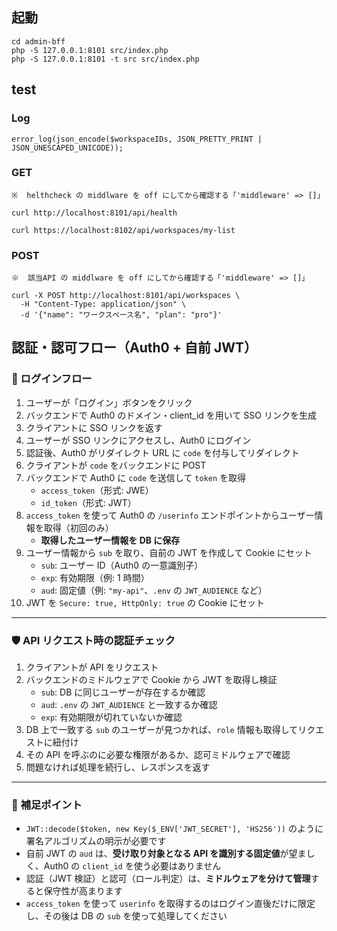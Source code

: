 ## 起動

```
cd admin-bff
php -S 127.0.0.1:8101 src/index.php
php -S 127.0.0.1:8101 -t src src/index.php
```

## test

### Log

```
error_log(json_encode($workspaceIDs, JSON_PRETTY_PRINT | JSON_UNESCAPED_UNICODE));
```

### GET

```
※  helthcheck の middlware を off にしてから確認する「'middleware' => []」

curl http://localhost:8101/api/health

curl https://localhost:8102/api/workspaces/my-list
```

### POST

```
※  該当API の middlware を off にしてから確認する「'middleware' => []」

curl -X POST http://localhost:8101/api/workspaces \
  -H "Content-Type: application/json" \
  -d '{"name": "ワークスペース名", "plan": "pro"}'
```

## 認証・認可フロー（Auth0 + 自前 JWT）

### 🔐 ログインフロー

1. ユーザーが「ログイン」ボタンをクリック
2. バックエンドで Auth0 のドメイン・client_id を用いて SSO リンクを生成
3. クライアントに SSO リンクを返す
4. ユーザーが SSO リンクにアクセスし、Auth0 にログイン
5. 認証後、Auth0 がリダイレクト URL に `code` を付与してリダイレクト
6. クライアントが `code` をバックエンドに POST
7. バックエンドで Auth0 に `code` を送信して `token` を取得
   - `access_token`（形式: JWE）
   - `id_token`（形式: JWT）
8. `access_token` を使って Auth0 の `/userinfo` エンドポイントからユーザー情報を取得（初回のみ）
   - **取得したユーザー情報を DB に保存**
9. ユーザー情報から `sub` を取り、自前の JWT を作成して Cookie にセット
   - `sub`: ユーザー ID（Auth0 の一意識別子）
   - `exp`: 有効期限（例: 1 時間）
   - `aud`: 固定値（例: `"my-api"`、`.env` の `JWT_AUDIENCE` など）
10. JWT を `Secure: true, HttpOnly: true` の Cookie にセット

---

### 🛡 API リクエスト時の認証チェック

1. クライアントが API をリクエスト
2. バックエンドのミドルウェアで Cookie から JWT を取得し検証
   - `sub`: DB に同じユーザーが存在するか確認
   - `aud`: `.env` の `JWT_AUDIENCE` と一致するか確認
   - `exp`: 有効期限が切れていないか確認
3. DB 上で一致する `sub` のユーザーが見つかれば、`role` 情報も取得してリクエストに紐付け
4. その API を呼ぶのに必要な権限があるか、認可ミドルウェアで確認
5. 問題なければ処理を続行し、レスポンスを返す

---

### 🔧 補足ポイント

- `JWT::decode($token, new Key($_ENV['JWT_SECRET'], 'HS256'))` のように署名アルゴリズムの明示が必要です
- 自前 JWT の `aud` は、**受け取り対象となる API を識別する固定値**が望ましく、Auth0 の `client_id` を使う必要はありません
- 認証（JWT 検証）と認可（ロール判定）は、**ミドルウェアを分けて管理**すると保守性が高まります
- `access_token` を使って `userinfo` を取得するのはログイン直後だけに限定し、その後は DB の `sub` を使って処理してください
